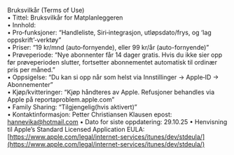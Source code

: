 Bruksvilkår (Terms of Use)  
• Tittel: Bruksvilkår for Matplanleggeren  
• Innhold:  
   • Pro‑funksjoner: “Handleliste, Siri‑integrasjon, utløpsdato/frys, og ‘lag oppskrift’‑verktøy”  
   • Priser: “19 kr/mnd (auto‑fornyende), eller 99 kr/år (auto-fornyende)”  
   • Prøveperiode: “Nye abonnenter får 14 dager gratis. Hvis du ikke sier opp før prøveperioden slutter, fortsetter abonnementet automatisk til ordinær pris per måned.”  
   • Oppsigelse: “Du kan si opp når som helst via Innstillinger → Apple‑ID → Abonnementer”  
   • Kjøp/kvitteringer: “Kjøp håndteres av Apple. Refusjoner behandles via Apple på reportaproblem.apple.com”  
   • Family Sharing: “Tilgjengelig(hvis aktivert)”  
   • Kontaktinformasjon:
   Petter Christiansen Klausen
   epost: hannevika@hotmail.com
   • Dato for siste oppdatering: 29.10.25 
   • Henvisning til Apple’s Standard Licensed Application EULA: [https://www.apple.com/legal/internet-services/itunes/dev/stdeula/](https://www.apple.com/legal/internet-services/itunes/dev/stdeula/)  
